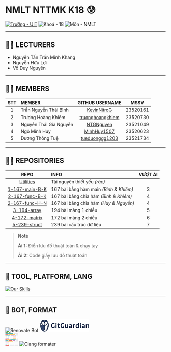 # NMLT NTTMK K18 😰

[![Trường - UIT](https://img.shields.io/badge/tr%C6%B0%E1%BB%9Dng-UIT-CAEDFF?style=for-the-badge)](https://uit.edu.vn/)
![Khoá - 18](https://img.shields.io/badge/kho%C3%A1-18-D8B4F8?style=for-the-badge)
![Môn - NMLT](https://img.shields.io/badge/m%C3%B4n-nh%E1%BA%ADp_m%C3%B4n_l%E1%BA%ADp_tr%C3%ACnh-FBF0B2?style=for-the-badge)

---

## 🧑‍🏫 LECTURERS

-   Nguyễn Tấn Trần Minh Khang
-   Nguyễn Hữu Lợi
-   Võ Duy Nguyên

---

## 😵‍💫 MEMBERS

| **STT** | **MEMBER**             |                   **GITHUB USERNAME**                   | **MSSV** |
| :-----: | :--------------------- | :-----------------------------------------------------: | -------- |
|    1    | Trần Nguyễn Thái Bình  |      [KevinNitroG](https://github.com/KevinNitroG)      | 23520161 |
|    2    | Trương Hoàng Khiêm     | [truonghoangkhiem](https://github.com/truonghoangkhiem) | 23520730 |
|    3    | Nguyễn Thái Gia Nguyễn |        [NTGNguyen](https://github.com/NTGNguyen)        | 23521049 |
|    4    | Ngô Minh Huy           |      [MinhHuy1507](https://github.com/MinhHuy1507)      | 23520623 |
|    5    | Dương Thông Tuệ        |   [tueduonggg1203](https://github.com/tueduonggg1203)   | 23521734 |

---

## 👨‍💻 REPOSITORIES

|                 **REPO**                  | **INFO**                               | **VƯỢT ẢI** |
| :---------------------------------------: | :------------------------------------- | :---------: |
|      [Utilities](../../../Utilities)      | Tài nguyên thiết yếu _(rác)_           |             |
| [1-167-main-B-K](../../../1-167-main-B-K) | 167 bài bằng hàm main _(Bình & Khiêm)_ |      3      |
| [2-167-func-B-K](../../../2-167-func-B-K) | 167 bài bằng chia hàm _(Bình & Khiêm)_ |      4      |
| [2-167-func-H-N](../../../2-167-func-H-N) | 167 bài bằng chia hàm _(Huy & Nguyễn)_ |      4      |
|    [3-194-array](../../../3-194-array)    | 194 bài mảng 1 chiều                   |      5      |
|   [4-172-matrix](../../../4-172-matrix)   | 172 bài mảng 2 chiều                   |      6      |
|   [5-239-struct](../../../5-239-struct)   | 239 bài cấu trúc dữ liệu               |      7      |

<!--|  [NTTMK-lessons](../../../NTTMK-lessons)  | no comment                             |             |-->

> **Note**
>
> **Ải 1:** Điền lưu đồ thuật toán & chạy tay
>
> **Ải 2:** Code giấy lưu đồ thuật toán

---

## 🔮 TOOL, PLATFORM, LANG

[![Our Skills](https://skillicons.dev/icons?i=cpp,py,md,git,github,githubactions,visualstudio,vscode&theme=dark&perline=3)](https://skillicons.dev)

---

## 🤖 BOT, FORMAT

<div class="svg-container" align="left">
    <img height="40px" src="https://avatars.githubusercontent.com/u/25180681?v=4" alt="Renovate Bot" />
    <img height="40px" src="/img/gitguardian.svg" alt="Gitguardian" />
    <br>
    <img height="40px" src="/img/prettier-svgrepo-com.svg" alt="Prettier" />
    <img height="40px" src="https://llvm.org/img/LLVMWyvernSmall.png" alt="Clang formater" />
</div>
